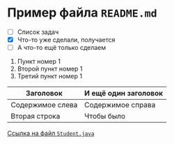 # Пример файла `README.md`

- [ ] Список задач
- [x] Что-то уже сделали, получается
- [ ] А что-то ещё только сделаем

1. Пункт номер 1
2. Второй пункт номер 1
3. Третий пункт номер 1

| Заголовок | И ещё один заголовок |
| --- | --- |
| Содержимое слева | Содержимое справа |
| Вторая строка | Чтобы было |

[Ссылка на файл `Student.java`](src/Student.java)

